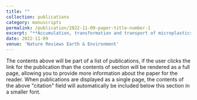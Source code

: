 ```yaml
---
title: ""
collection: publications
category: manuscripts
permalink: /publication/2022-11-09-paper-title-number-1
excerpt: "**Accumulation, transformation and transport of microplastics in estuarine fronts** <br>This [work](https://www.nature.com/articles/s43017-022-00349-x) highlights how estuarine fronts concentrate microplastics through physical, geochemical, and biological interactions. Turbulence and particle mixing enhance microplastic transformation and ecosystem impact. These hotspots may offer targets for mitigation and deepen understanding of plastic fate along the land–sea continuum. <br/><img src='/images/NREE.png'>"
date: 2022-11-09
venue: 'Nature Reviews Earth & Environment'
---
```


The contents above will be part of a list of publications, if the user clicks the link for the publication than the contents of section will be rendered as a full page, allowing you to provide more information about the paper for the reader. When publications are displayed as a single page, the contents of the above "citation" field will automatically be included below this section in a smaller font.
